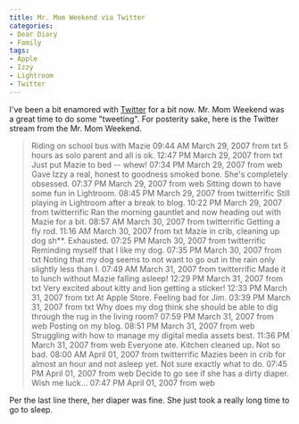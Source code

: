 ```yaml
---
title: Mr. Mom Weekend via Twitter
categories:
- Dear Diary
- Family
tags:
- Apple
- Izzy
- Lightroom
- Twitter
---
```


I've been a bit enamored with [Twitter](http://twitter.com/) for a bit now. Mr. Mom Weekend was a great time to do some "tweeting". For posterity sake, here is the Twitter stream from the Mr. Mom Weekend.

<blockquote>
Riding on school bus with Mazie 09:44 AM March 29, 2007 from txt
5 hours as solo parent and all is ok. 12:47 PM March 29, 2007 from txt
Just put Mazie to bed -- whew! 07:34 PM March 29, 2007 from web
Gave Izzy a real, honest to goodness smoked bone. She's completely obsessed. 07:37 PM March 29, 2007 from web
Sitting down to have some fun in Lightroom. 08:45 PM March 29, 2007 from twitterrific
Still playing in Lightroom after a break to blog. 10:22 PM March 29, 2007 from twitterrific
Ran the morning gauntlet and now heading out with Mazie for a bit. 08:57 AM March 30, 2007 from twitterrific
Getting a fly rod. 11:16 AM March 30, 2007 from txt
Mazie in crib, cleaning up dog sh**. Exhausted. 07:25 PM March 30, 2007 from twitterrific
Reminding myself that I like my dog.  07:35 PM March 30, 2007  from txt
Noting that my dog seems to not want to go out in the rain only slightly less than I. 07:49 AM March 31, 2007 from twitterrific
Made it to lunch without Mazie falling asleep! 12:29 PM March 31, 2007 from txt
Very excited about kitty and lion getting a sticker! 12:33 PM March 31, 2007 from txt
At Apple Store. Feeling bad for Jim. 03:39 PM March 31, 2007 from txt
Why does my dog think she should be able to dig through the rug in the living room? 07:59 PM March 31, 2007 from web
Posting on my blog. 08:51 PM March 31, 2007 from web
Struggling with how to manage my digital media assets best. 11:36 PM March 31, 2007 from web
Everyone ate. Kitchen cleaned up. Not so bad. 08:00 AM April 01, 2007 from twitterrific
Mazies been in crib for almost an hour and not asleep yet. Not sure exactly what to do. 07:45 PM April 01, 2007 from web
Decide to go see if she has a dirty diaper. Wish me luck...  07:47 PM April 01, 2007  from web
</blockquote>

Per the last line there, her diaper was fine. She just took a really long time to go to sleep.
